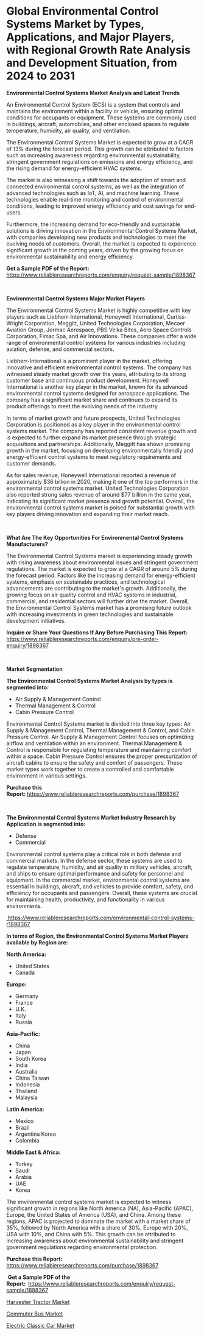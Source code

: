 <p><h1>Global Environmental Control Systems Market by Types, Applications, and Major Players, with Regional Growth Rate Analysis and Development Situation, from 2024 to 2031</h1></p><p><strong>Environmental Control Systems Market Analysis and Latest Trends</strong></p>
<p><p>An Environmental Control System (ECS) is a system that controls and maintains the environment within a facility or vehicle, ensuring optimal conditions for occupants or equipment. These systems are commonly used in buildings, aircraft, automobiles, and other enclosed spaces to regulate temperature, humidity, air quality, and ventilation.</p><p>The Environmental Control Systems Market is expected to grow at a CAGR of 13% during the forecast period. This growth can be attributed to factors such as increasing awareness regarding environmental sustainability, stringent government regulations on emissions and energy efficiency, and the rising demand for energy-efficient HVAC systems.</p><p>The market is also witnessing a shift towards the adoption of smart and connected environmental control systems, as well as the integration of advanced technologies such as IoT, AI, and machine learning. These technologies enable real-time monitoring and control of environmental conditions, leading to improved energy efficiency and cost savings for end-users.</p><p>Furthermore, the increasing demand for eco-friendly and sustainable solutions is driving innovation in the Environmental Control Systems Market, with companies developing new products and technologies to meet the evolving needs of customers. Overall, the market is expected to experience significant growth in the coming years, driven by the growing focus on environmental sustainability and energy efficiency.</p></p>
<p><strong>Get a Sample PDF of the Report:&nbsp;</strong> <a href="https://www.reliableresearchreports.com/enquiry/request-sample/1898367">https://www.reliableresearchreports.com/enquiry/request-sample/1898367</a></p>
<p>&nbsp;</p>
<p><strong>Environmental Control Systems Major Market Players</strong></p>
<p><p>The Environmental Control Systems Market is highly competitive with key players such as Liebherr-International, Honeywell International, Curtiss-Wright Corporation, Meggitt, United Technologies Corporation, Mecaer Aviation Group, Jormac Aerospace, PBS Velka Bites, Aero Space Controls Corporation, Fimac Spa, and Air Innovations. These companies offer a wide range of environmental control systems for various industries including aviation, defense, and commercial sectors.</p><p>Liebherr-International is a prominent player in the market, offering innovative and efficient environmental control systems. The company has witnessed steady market growth over the years, attributing to its strong customer base and continuous product development. Honeywell International is another key player in the market, known for its advanced environmental control systems designed for aerospace applications. The company has a significant market share and continues to expand its product offerings to meet the evolving needs of the industry.</p><p>In terms of market growth and future prospects, United Technologies Corporation is positioned as a key player in the environmental control systems market. The company has reported consistent revenue growth and is expected to further expand its market presence through strategic acquisitions and partnerships. Additionally, Meggitt has shown promising growth in the market, focusing on developing environmentally friendly and energy-efficient control systems to meet regulatory requirements and customer demands.</p><p>As for sales revenue, Honeywell International reported a revenue of approximately $36 billion in 2020, making it one of the top performers in the environmental control systems market. United Technologies Corporation also reported strong sales revenue of around $77 billion in the same year, indicating its significant market presence and growth potential. Overall, the environmental control systems market is poised for substantial growth with key players driving innovation and expanding their market reach.</p></p>
<p>&nbsp;</p>
<p><strong>What Are The Key Opportunities For Environmental Control Systems Manufacturers?</strong></p>
<p><p>The Environmental Control Systems market is experiencing steady growth with rising awareness about environmental issues and stringent government regulations. The market is expected to grow at a CAGR of around 5% during the forecast period. Factors like the increasing demand for energy-efficient systems, emphasis on sustainable practices, and technological advancements are contributing to the market's growth. Additionally, the growing focus on air quality control and HVAC systems in industrial, commercial, and residential sectors will further drive the market. Overall, the Environmental Control Systems market has a promising future outlook with increasing investments in green technologies and sustainable development initiatives.</p></p>
<p><strong>Inquire or Share Your Questions If Any Before Purchasing This Report:</strong> <a href="https://www.reliableresearchreports.com/enquiry/pre-order-enquiry/1898367">https://www.reliableresearchreports.com/enquiry/pre-order-enquiry/1898367</a></p>
<p>&nbsp;</p>
<p><strong>Market Segmentation</strong></p>
<p><strong>The Environmental Control Systems Market Analysis by types is segmented into:</strong></p>
<p><ul><li>Air Supply & Management Control</li><li>Thermal Management & Control</li><li>Cabin Pressure Control</li></ul></p>
<p><p>Environmental Control Systems market is divided into three key types: Air Supply & Management Control, Thermal Management & Control, and Cabin Pressure Control. Air Supply & Management Control focuses on optimizing airflow and ventilation within an environment. Thermal Management & Control is responsible for regulating temperature and maintaining comfort within a space. Cabin Pressure Control ensures the proper pressurization of aircraft cabins to ensure the safety and comfort of passengers. These market types work together to create a controlled and comfortable environment in various settings.</p></p>
<p><strong>Purchase this Report:&nbsp;</strong><a href="https://www.reliableresearchreports.com/purchase/1898367">https://www.reliableresearchreports.com/purchase/1898367</a></p>
<p>&nbsp;</p>
<p><strong>The Environmental Control Systems Market Industry Research by Application is segmented into:</strong></p>
<p><ul><li>Defense</li><li>Commercial</li></ul></p>
<p><p>Environmental control systems play a critical role in both defense and commercial markets. In the defense sector, these systems are used to regulate temperature, humidity, and air quality in military vehicles, aircraft, and ships to ensure optimal performance and safety for personnel and equipment. In the commercial market, environmental control systems are essential in buildings, aircraft, and vehicles to provide comfort, safety, and efficiency for occupants and passengers. Overall, these systems are crucial for maintaining health, productivity, and functionality in various environments.</p></p>
<p><a href="https://www.reliableresearchreports.com/environmental-control-systems-r1898367">&nbsp;https://www.reliableresearchreports.com/environmental-control-systems-r1898367</a></p>
<p><strong>In terms of Region, the Environmental Control Systems Market Players available by Region are:</strong></p>
<p>
    <p> <strong> North America: </strong>
        <ul>
            <li>United States</li>
            <li>Canada</li>
        </ul>
        </p> 
    <p> <strong> Europe: </strong>
        <ul>
            <li>Germany</li>
            <li>France</li>
            <li>U.K.</li>
            <li>Italy</li>
            <li>Russia</li>
        </ul>
        </p> 
    <p> <strong> Asia-Pacific: </strong>
        <ul>
            <li>China</li>
            <li>Japan</li>
            <li>South Korea</li>
            <li>India</li>
            <li>Australia</li>
            <li>China Taiwan</li>
            <li>Indonesia</li>
            <li>Thailand</li>
            <li>Malaysia</li>
        </ul>
        </p> 
    <p> <strong> Latin America: </strong>
        <ul>
            <li>Mexico</li>
            <li>Brazil</li>
            <li>Argentina Korea</li>
            <li>Colombia</li>
        </ul>
        </p> 
    <p> <strong> Middle East & Africa: </strong>
        <ul>
            <li>Turkey</li>
            <li>Saudi</li>
            <li>Arabia</li>
            <li>UAE</li>
            <li>Korea</li>
        </ul>
    </p>
    </p>
<p><p>The environmental control systems market is expected to witness significant growth in regions like North America (NA), Asia-Pacific (APAC), Europe, the United States of America (USA), and China. Among these regions, APAC is projected to dominate the market with a market share of 35%, followed by North America with a share of 30%, Europe with 20%, USA with 10%, and China with 5%. This growth can be attributed to increasing awareness about environmental sustainability and stringent government regulations regarding environmental protection.</p></p>
<p><strong>Purchase this Report: </strong><a href="https://www.reliableresearchreports.com/purchase/1898367">https://www.reliableresearchreports.com/purchase/1898367</a></p>
<p>&nbsp;<strong>Get a Sample PDF of the Report:&nbsp;&nbsp;</strong><a href="https://www.reliableresearchreports.com/enquiry/request-sample/1898367">https://www.reliableresearchreports.com/enquiry/request-sample/1898367</a></p>
<p><strong></strong></p>
<p><p><a href="https://www.linkedin.com/pulse/harvester-tractor-market-share-amp-new-trends-analysis-report-sj7yf?trackingId=lcZOine9BPlCec2vvZbY8A%3D%3D">Harvester Tractor Market</a></p><p><a href="https://www.linkedin.com/pulse/commuter-bus-market-share-amp-new-trends-analysis-report-type-s5klf?trackingId=0TuYN%2FotJ3cqEP3RxbNnqA%3D%3D">Commuter Bus Market</a></p><p><a href="https://www.linkedin.com/pulse/electric-classic-car-market-dynamics-2024-2031-also-its-trends-kvxhf?trackingId=653ffvyEOAItzwCnpZDa2Q%3D%3D">Electric Classic Car Market</a></p></p>